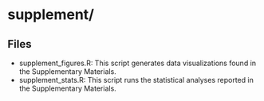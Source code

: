 # supplement/

## Files
- supplement_figures.R: This script generates data visualizations found in the Supplementary Materials.
- supplement_stats.R: This script runs the statistical analyses reported in the Supplementary Materials.
